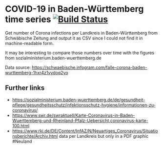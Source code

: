 # COVID-19 in Baden-Württemberg time series [![Build Status](https://travis-ci.com/probonopd/covid19.svg?branch=master)](https://travis-ci.com/probonopd/covid19)

Get number of Corona infections per Landkreis in Baden-Württemberg
from Schwäbische Zeitung and output it as CSV since I could not find it in machine-readable form.

It may be interesting to compare those numbers
over time with the figures from sozialministerium.baden-wuerttemberg.de

Data source: https://schwaebische.infogram.com/falle-corona-baden-wurttemberg-1hxr4z1vydoq2yo


## Further links

* https://sozialministerium.baden-wuerttemberg.de/de/gesundheit-pflege/gesundheitsschutz/infektionsschutz-hygiene/informationen-zu-coronavirus/
* https://www.swr.de/swraktuell/Karte-Coronavirus-in-Baden-Wuerttemberg-und-Rheinland-Pfalz-Uebersicht,coronavirus-karte-100.html
* https://www.rki.de/DE/Content/InfAZ/N/Neuartiges_Coronavirus/Situationsberichte/Archiv.html data per Landkreis but only in a PDF graphic #Neuland
